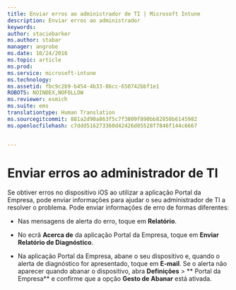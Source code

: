 ```yaml
---
title: Enviar erros ao administrador de TI | Microsoft Intune
description: Enviar erros ao administrador
keywords: 
author: staciebarker
ms.author: stabar
manager: angrobe
ms.date: 10/24/2016
ms.topic: article
ms.prod: 
ms.service: microsoft-intune
ms.technology: 
ms.assetid: fbc9c2b9-b454-4b33-86cc-650742bbf1e1
ROBOTS: NOINDEX,NOFOLLOW
ms.reviewer: esmich
ms.suite: ems
translationtype: Human Translation
ms.sourcegitcommit: 881a2d90a863f5c7f3809f890bb82850b6145982
ms.openlocfilehash: c7ddd516273360d42426d05528f7846f144c6667


---
```



# Enviar erros ao administrador de TI

Se obtiver erros no dispositivo iOS ao utilizar a aplicação Portal da Empresa, pode enviar informações para ajudar o seu administrador de TI a resolver o problema. Pode enviar informações de erro de formas diferentes:

-   Nas mensagens de alerta do erro, toque em **Relatório**.

-   No ecrã **Acerca de** da aplicação Portal da Empresa, toque em **Enviar Relatório de Diagnóstico**.

-   Na aplicação Portal da Empresa, abane o seu dispositivo e, quando o alerta de diagnóstico for apresentado, toque em **E-mail**. Se o alerta não aparecer quando abanar o dispositivo, abra **Definições** &gt; ** Portal da Empresa** e confirme que a opção **Gesto de Abanar** está ativada.



<!--HONumber=Oct16_HO2-->


